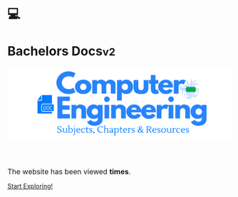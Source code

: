 <br>
<br>

# 💻
# Bachelors Docs<small>v2</small>


 <p align="center">
  <img src="images/coverstuff.png" alt="Sublime's custom image"/>
</p>
<br>

<h1 style="font-weight: 400;font-size: 16px;">The website has been viewed <b><span id="visits"></span> times</b>.</h1>

[Start Exploring!](#motivation)

